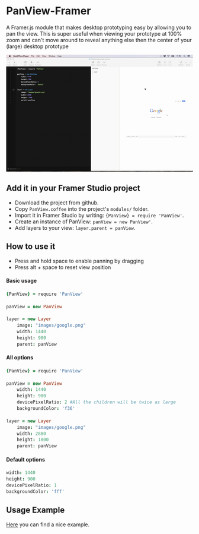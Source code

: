 # PanView-Framer

A Framer.js module that makes desktop prototyping easy by allowing you to pan the view. This is super useful when viewing your prototype at 100% zoom and can't move around to reveal anything else then the center of your (large) desktop prototype

![Demo](/img/demo.gif)

## Add it in your Framer Studio project

- Download the project from github.
- Copy `PanView.coffee` into the project's `modules/` folder.
- Import it in Framer Studio by writing: `{PanView} = require 'PanView'`.
- Create an instance of PanView: `panView = new PanView'`.
- Add layers to your view: `layer.parent = panView`.


## How to use it
- Press and hold space to enable panning by dragging
- Press alt + space to reset view position

#### Basic usage
```coffeescript
{PanView} = require 'PanView'

panView = new PanView

layer = new Layer
	image: "images/google.png"
	width: 1440
	height: 900
	parent: panView
```

#### All options
```coffeescript
{PanView} = require 'PanView'

panView = new PanView
	width: 1440
	height: 900
	devicePixelRatio: 2 #All the children will be twice as large
	backgroundColor: 'f36'

layer = new Layer
	image: "images/google.png"
	width: 2880
	height: 1800
	parent: panView
```
    
    
#### Default options
```coffeescript
width: 1440
height: 900
devicePixelRatio: 1
backgroundColor: 'fff'
```

## Usage Example

[Here](https://framer.cloud/ZAOlO/) you can find a nice example.
